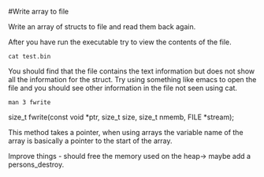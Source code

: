 #Write array to file

Write an array of structs to file and read them back again.

After you have run the executable try to view the contents of the file.

```
cat test.bin
```

You should find that the file contains the text information but does not show all the information for the struct. Try using something like emacs to open the file and you should see other information in the file not seen using cat.

```
man 3 fwrite
```

size_t fwrite(const void *ptr, size_t size, size_t nmemb, FILE *stream);

This method takes a pointer, when using arrays the variable name of the array is basically a pointer to the start of the array.

Improve things - should free the memory used on the heap-> maybe add a persons_destroy. 